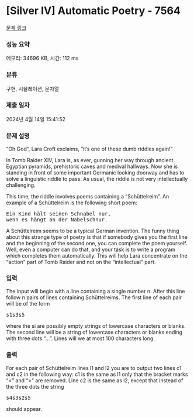 # [Silver IV] Automatic Poetry - 7564 

[문제 링크](https://www.acmicpc.net/problem/7564) 

### 성능 요약

메모리: 34696 KB, 시간: 112 ms

### 분류

구현, 시뮬레이션, 문자열

### 제출 일자

2024년 4월 14일 15:41:52

### 문제 설명

<p>“Oh God”, Lara Croft exclaims, “it’s one of these dumb riddles again!”</p>

<p>In Tomb Raider XIV, Lara is, as ever, gunning her way through ancient Egyptian pyramids, prehistoric caves and medival hallways. Now she is standing in front of some important Germanic looking doorway and has to solve a linguistic riddle to pass. As usual, the riddle is not very intellectually challenging.</p>

<p>This time, the riddle involves poems containing a “Schüttelreim”. An example of a Schüttelreim is the following short poem:</p>

<pre>Ein Kind hält seinen Schnabel nur,
wenn es hängt an der Nabelschnur.</pre>

<p>A Schüttelreim seems to be a typical German invention. The funny thing about this strange type of poetry is that if somebody gives you the first line and the beginning of the second one, you can complete the poem yourself. Well, even a computer can do that, and your task is to write a program which completes them automatically. This will help Lara concentrate on the “action” part of Tomb Raider and not on the “intellectual” part.</p>

### 입력 

 <p>The input will begin with a line containing a single number n. After this line follow n pairs of lines containing Schüttelreims. The first line of each pair will be of the form</p>

<pre>s1<s2>s3<s4>s5</pre>

<p>where the si are possibly empty strings of lowercase characters or blanks. The second line will be a string of lowercase characters or blanks ending with three dots “...”. Lines will we at most 100 characters long.</p>

### 출력 

 <p>For each pair of Schüttelreim lines l1 and l2 you are to output two lines c1 and c2 in the following way: c1 is the same as l1 only that the bracket marks “<” and “>” are removed. Line c2 is the same as l2, except that instead of the three dots the string</p>

<pre>s4s3s2s5</pre>

<p>should appear.</p>

